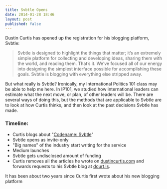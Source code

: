 ```yaml
---
title: Svbtle Opens
date: 2014-01-28 18:46
layout: post
published: false
---
```

Dustin Curtis has opened up the registration for his blogging platform, Svbtle: 

> Svbtle is designed to highlight the things that matter; it’s an extremely simple platform for collecting and developing ideas, sharing them with the world, and reading them. That’s it. We’ve focused all of our energy into designing the simplest interface possible for accomplishing these goals. Svbtle is blogging with everything else stripped away.

But what really is Svbtle? Ironically, my International Politics 101 class may be able to help me here. In IP101, we studied how international leaders can estimate what the next move, or plan, of other leaders will be. There are several ways of doing this, but the methods that are applicable to Svbtle are to look at how Curtis thinks, and then look at the past decisions Svbtle has made. 

### Timeline:

- Curtis blogs about "[Codename: Svbtle](http://dcurt.is/codename-svbtle)"
- Svbtle opens as invite-only
- "Big names" of the industry start writing for the service
- Medium launches
- Svbtle gets undisclosed amount of funding
- Curtis removes all the articles he wrote on [dustincurtis.com](http://dustincurtis.com) and forwards requests to his Svbtle blog at [dcurt.is](http://dcurt.is). 


It has been about two years since Curtis first wrote about his new blogging platform